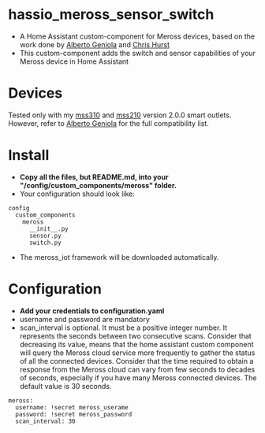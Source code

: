 # hassio_meross_sensor_switch
- A Home Assistant custom-component for Meross devices, based 
on the work done by [Alberto Geniola](https://github.com/albertogeniola/MerossIot) and [Chris Hurst](https://github.com/hurstc/hassio-meross)
- This custom-component adds the switch and sensor capabilities of your Meross device in Home Assistant

Devices
============

Tested only with my [mss310](https://www.meross.com/product/6/article/) and 
[mss210](https://www.meross.com/product/3/article/) version 2.0.0 smart outlets.
However, refer to [Alberto Geniola](https://github.com/albertogeniola/MerossIot) for the full compatibility list.


Install
============

- **Copy all the files, but README.md, into your "/config/custom_components/meross" folder.**
- Your configuration should look like:
```
config
  custom_components
    meross
      __init__.py
      sensor.py
      switch.py
```
- The meross_iot framework will be downloaded automatically.

Configuration
============

- **Add your credentials to configuration.yaml**
- username and password are mandatory
- scan_interval is optional. It must be a positive integer number. It represents the seconds between two consecutive scans.
Consider that decreasing its value, means that the home assistant custom component will query the Meross cloud service more frequently to gather the status of all the connected devices. Consider that the time required to obtain a response from the Meross cloud can vary from few seconds to decades of seconds, especially if you have many Meross connected devices. The default value is 30 seconds. 
```
meross:
  username: !secret meross_userame
  password: !secret meross_password
  scan_interval: 30

